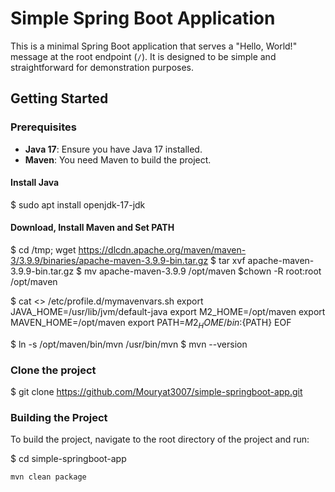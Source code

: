# Simple Spring Boot Application

This is a minimal Spring Boot application that serves a "Hello, World!" message at the root endpoint (`/`). It is designed to be simple and straightforward for demonstration purposes.

## Getting Started

### Prerequisites

- **Java 17**: Ensure you have Java 17 installed.
- **Maven**: You need Maven to build the project.

#### Install Java

$ sudo apt install openjdk-17-jdk

#### Download, Install Maven and Set PATH

$ cd /tmp; wget https://dlcdn.apache.org/maven/maven-3/3.9.9/binaries/apache-maven-3.9.9-bin.tar.gz
$ tar xvf apache-maven-3.9.9-bin.tar.gz
$ mv apache-maven-3.9.9 /opt/maven
$chown -R root:root /opt/maven

$ cat <<EOF >> /etc/profile.d/mymavenvars.sh
export JAVA_HOME=/usr/lib/jvm/default-java
export M2_HOME=/opt/maven
export MAVEN_HOME=/opt/maven
export PATH=${M2_HOME}/bin:${PATH}
EOF

$ ln -s /opt/maven/bin/mvn /usr/bin/mvn
$ mvn --version

### Clone the project
$ git clone https://github.com/Mouryat3007/simple-springboot-app.git

### Building the Project

To build the project, navigate to the root directory of the project and run:

$ cd simple-springboot-app

```bash
mvn clean package
